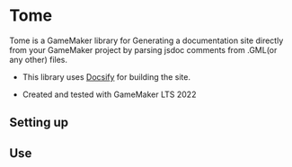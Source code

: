 # Tome
Tome is a GameMaker library for Generating a documentation site directly from your GameMaker project by parsing jsdoc comments from .GML(or any other) files. 


- This library uses [Docsify](https://docsify.js.org/#/) for building the site.


- Created and tested with GameMaker LTS 2022

## Setting up

## Use

